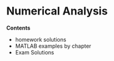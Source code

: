 # Numerical Analysis
**Contents**
- homework solutions
- MATLAB examples by chapter
- Exam Solutions
